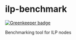 # ilp-benchmark

[![Greenkeeper badge](https://badges.greenkeeper.io/michielbdejong/ilp-benchmark.svg)](https://greenkeeper.io/)

Benchmarking tool for ILP nodes
